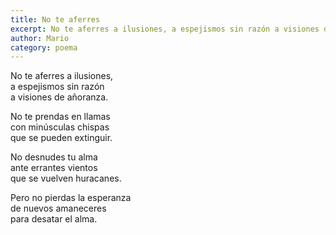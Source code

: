 ```yaml
---
title: No te aferres
excerpt: No te aferres a ilusiones, a espejismos sin razón a visiones de añoranza.  
author: Mario
category: poema
---
```


No te aferres a ilusiones,  
a espejismos sin razón  
a visiones de añoranza.  
  
No te prendas en llamas  
con minúsculas chispas  
que se pueden extinguir.  
  
No desnudes tu alma  
ante errantes vientos  
que se vuelven huracanes.   
  
Pero no pierdas la esperanza  
de nuevos amaneceres  
para desatar el alma.
